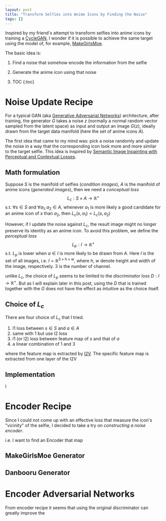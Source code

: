 ```yaml
---
layout: post
title: "Transform Selfies into Anime Icons by Finding the Noise"
tags: []
---
```


<script type="text/x-mathjax-config">
 MathJax.Hub.Config({tex2jax: {inlineMath: [['$','$'], ['\\(','\\)']]}});
</script>

Inspired by my friend's attempt to transform selfies into anime icons by training a [CycleGAN](https://junyanz.github.io/CycleGAN/), I wonder if it is possible to achieve the same target using the model of, for example, [MakeGirlsMoe](make.girls.moe).

The basic idea is:

1. Find a noise that somehow encode the information from the selfie
2. Generate the anime icon using that noise

1. TOC
{:toc}

# Noise Update Recipe

For a typical GAN (aka [Generative Adversarial Networks](https://en.wikipedia.org/wiki/Generative_adversarial_network)) architecture, after training, the generator $G$ takes a noise $z$ (normally a normal random vector sampled from the latent space) as input and output an image $G(z)$, ideally drawn from the target data manifold (here the set of anime icons $A$).

The first idea that came to my mind was: pick a noise randomly and update the noise in a way that the corresponding icon look more and more similar to the target selfie. This idea is inspired by [Semantic Image Inpainting with Perceptual and Contextual Losses](https://arxiv.org/pdf/1607.07539).

## Math formulation

Suppose $S$ is the manifold of selfies (*condition images*), $A$ is the manifold of anime icons (*generated images*), then we need a *conceptual loss* $$L_c: S \times A \rightarrow \mathbb{R^+}$$ s.t. $\forall s \in S$ and $\forall a_1, a_2 \in A$, whenever $a_1$ is more likely a good candidate for an anime icon of $s$ than $a_2$, then $L_c(s, a_1) < L_c(s, a_2)$

However, if I update the noise against $L_c$, the result image might no longer preserve its identity as an anime icon. To avoid this problem, we define the *perceptual loss* $$L_p: I \rightarrow \mathbb{R^+}$$ s.t. $L_p$ is lower when $a \in I$ is more likely to be drawn from $A$. Here $I$ is the set of all images, i.e. $I = \mathbb{R}^{3 \times h \times w}$, where $h$, $w$ denote height and width of the image, respectively. $3$ is the number of channel.

unlike $L_c$, the choice of $L_p$ seems to be limited to the *discriminator loss* $D: I \rightarrow \mathbb{R^+}$. But as I will explain later in this post, using the $D$ that is trained together with the $G$ does not have the effect as intuitive as the choice itself. 

## Choice of $L_c$

There are four choice of $L_c$ that I tried.

1. l1 loss between $s \in S$ and $a \in A$
2. same with 1 but use l2 loss 
3. l1 (or l2) loss between feature map of $s$ and that of $a$
4. a linear combination of 1 and 3

where the feature map is extracted by [I2V](https://github.com/rezoo/illustration2vec). The specific feature map is extracted from one layer of the I2V



## Implementation

I 

# Encoder Recipe

Since I could not come up with an effective loss that measure the icon's "vicinity" of the selfie, I decided to take a try on *constructing a noise encoder*.

i.e. I want to find an Encoder that map 

## MakeGirlsMoe Generator

## Danbooru Generator


# Encoder Adversarial Networks

From encoder recipe it seems that using the original discriminator can greatly improve the 

